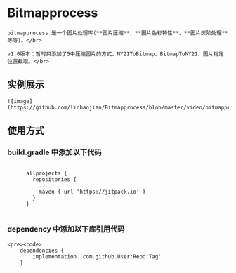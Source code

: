 # Bitmapprocess

    bitmapprocess 是一个图片处理库(**图片压缩**、**图片色彩特性**、**图片灰阶处理**等等)。</br>
    
    v1.0版本：暂时只添加了5中压缩图片的方式、NY21ToBitmap、BitmapToNY21、图片指定位置截取。</br>
    
## 实例展示

    ![image](https://github.com/linhaojian/Bitmapprocess/blob/master/video/bitmapprocess.gif)
    
## 使用方式
  ### build.gradle 中添加以下代码
   <pre><code>
      allprojects {
        repositories {
          ...
          maven { url 'https://jitpack.io' }
        }
      }
   </code></pre>
   
   ### dependency 中添加以下库引用代码
    <pre><code>
     	dependencies {
		    implementation 'com.github.User:Repo:Tag'
	    }
   </code></pre>
   
   
